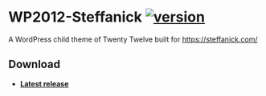 # WP2012-Steffanick [![version](https://img.shields.io/badge/wp2012--steffanick-v0.7.3-0038e2.svg?style=flat-square)][CHANGELOG]
A WordPress child theme of Twenty Twelve built for https://steffanick.com/

## Download
* [**Latest release**](https://github.com/AdamSteffanick/WP2012-Steffanick/releases/latest)

[CHANGELOG]: ./CHANGELOG.md